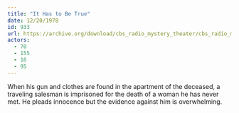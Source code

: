 ```yaml
---
title: "It Has to Be True"
date: 12/20/1978
id: 933
url: https://archive.org/download/cbs_radio_mystery_theater/cbs_radio_mystery_theater-0901-0950.zip/cbs_radio_mystery_theater-0901-0950%2Fcbsrmt_0933_it_has_to_be_true.mp3
actors:
  - 70
  - 155
  - 16
  - 95
---
```

When his gun and clothes are found in the apartment of the deceased, a traveling salesman is imprisoned for the death of a woman he has never met. He pleads innocence but the evidence against him is overwhelming.